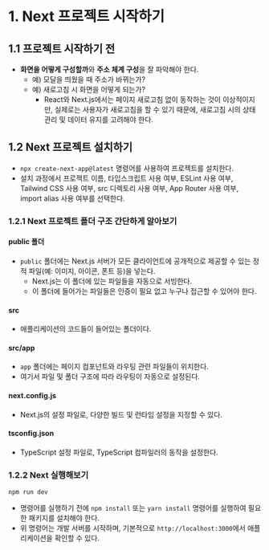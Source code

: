 # 1. Next 프로젝트 시작하기
## 1.1 프로젝트 시작하기 전
- **화면을 어떻게 구성할까**와 **주소 체계 구성**을 잘 파악해야 한다.
	- 예) 모달을 띄웠을 때 주소가 바뀌는가?
	- 예) 새로고침 시 화면을 어떻게 되는가?
		- React와 Next.js에서는 페이지 새로고침 없이 동작하는 것이 이상적이지만, 실제로는 사용자가 새로고침을 할 수 있기 때문에, 새로고침 시의 상태 관리 및 데이터 유지를 고려해야 한다.

## 1.2 Next 프로젝트 설치하기
- `npx create-next-app@latest` 명령어를 사용하여 프로젝트를 설치한다.
- 설치 과정에서 프로젝트 이름, 타입스크립트 사용 여부, ESLint 사용 여부, Tailwind CSS 사용 여부, src 디렉토리 사용 여부, App Router 사용 여부, import alias 사용 여부를 선택한다.

### 1.2.1 Next 프로젝트 폴더 구조 간단하게 알아보기
#### public 폴더
- `public` 폴더에는 Next.js 서버가 모든 클라이언트에 공개적으로 제공할 수 있는 정적 파일(예: 이미지, 아이콘, 폰트 등)을 넣는다.
	- Next.js는 이 폴더에 있는 파일들을 자동으로 서빙한다.
	- 이 폴더에 들어가는 파일들은 인증이 필요 없고 누구나 접근할 수 있어야 한다.
#### src
- 애플리케이션의 코드들이 들어있는 폴더이다.
#### src/app
- `app` 폴더에는 페이지 컴포넌트와 라우팅 관련 파일들이 위치한다.
- 여기서 파일 및 폴더 구조에 따라 라우팅이 자동으로 설정된다.

#### next.config.js
- Next.js의 설정 파일로, 다양한 빌드 및 런타임 설정을 지정할 수 있다.
#### tsconfig.json
- TypeScript 설정 파일로, TypeScript 컴파일러의 동작을 설정한다.

### 1.2.2 Next 실행해보기
```shell
npm run dev
```
- 명령어를 실행하기 전에 `npm install` 또는 `yarn install` 명령어를 실행하여 필요한 패키지를 설치해야 한다.
- 위 명령어는 개발 서버를 시작하며, 기본적으로 `http://localhost:3000`에서 애플리케이션을 확인할 수 있다.